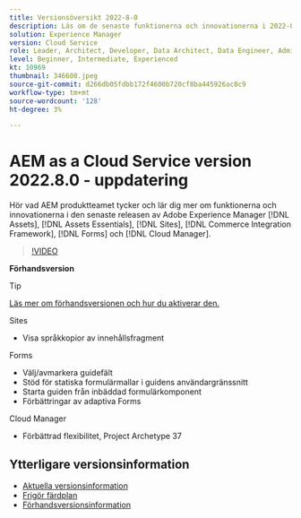 ```yaml
---
title: Versionsöversikt 2022-8-0
description: Läs om de senaste funktionerna och innovationerna i 2022-8-0-utgåvan av Adobe Experience Manager [!DNL Assets Essentials], [!DNL Sites], [!DNL Screens], [!DNL Forms] och [!DNL Cloud Foundation].
solution: Experience Manager
version: Cloud Service
role: Leader, Architect, Developer, Data Architect, Data Engineer, Admin, User
level: Beginner, Intermediate, Experienced
kt: 10969
thumbnail: 346608.jpeg
source-git-commit: d266db05fdbb172f4600b720cf8ba445926ac8c9
workflow-type: tm+mt
source-wordcount: '128'
ht-degree: 3%

---
```


# AEM as a Cloud Service version 2022.8.0 - uppdatering

Hör vad AEM produktteamet tycker och lär dig mer om funktionerna och innovationerna i den senaste releasen av Adobe Experience Manager [!DNL Assets], [!DNL Assets Essentials], [!DNL Sites], [!DNL Commerce Integration Framework], [!DNL Forms] och [!DNL Cloud Manager].

>[!VIDEO](https://video.tv.adobe.com/v/346608/?quality=12&learn=on)

**Förhandsversion**

>[!TIP]
>
>[Läs mer om förhandsversionen och hur du aktiverar den.](https://experienceleague.adobe.com/docs/experience-manager-cloud-service/content/release-notes/prerelease.html)

Sites

* Visa språkkopior av innehållsfragment

Forms

* Välj/avmarkera guidefält
* Stöd för statiska formulärmallar i guidens användargränssnitt
* Starta guiden från inbäddad formulärkomponent
* Förbättringar av adaptiva Forms

Cloud Manager

* Förbättrad flexibilitet, Project Archetype 37

<!-- Have questions about the release?  Discuss the release in [Experience League Communities](https://adobe.ly/3paYDAo) -->

## Ytterligare versionsinformation

* [Aktuella versionsinformation](https://experienceleague.adobe.com/docs/experience-manager-cloud-service/content/release-notes/home.html)
* [Frigör färdplan](https://experienceleague.adobe.com/docs/experience-manager-release-information/aem-release-updates/update-releases-roadmap.html)
* [Förhandsversionsinformation](https://experienceleague.adobe.com/docs/experience-manager-cloud-service/content/release-notes/prerelease.html)
